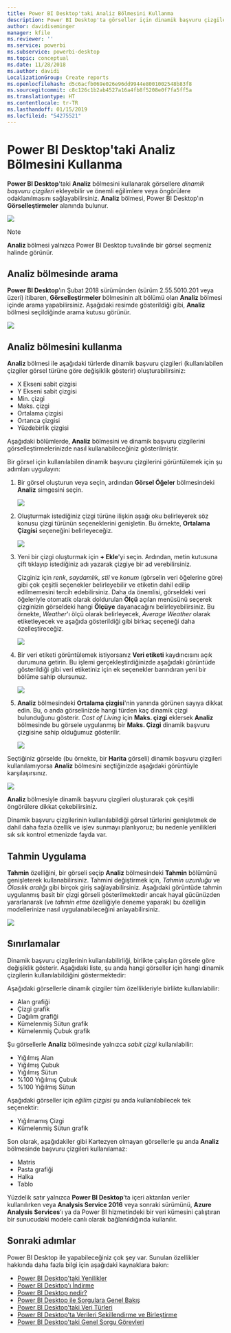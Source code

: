 ```yaml
---
title: Power BI Desktop'taki Analiz Bölmesini Kullanma
description: Power BI Desktop'ta görseller için dinamik başvuru çizgileri oluşturma
author: davidiseminger
manager: kfile
ms.reviewer: ''
ms.service: powerbi
ms.subservice: powerbi-desktop
ms.topic: conceptual
ms.date: 11/28/2018
ms.author: davidi
LocalizationGroup: Create reports
ms.openlocfilehash: d5c6acfb069e026e96dd9944e8001002548b83f8
ms.sourcegitcommit: c8c126c1b2ab4527a16a4fb8f5208e0f7fa5ff5a
ms.translationtype: HT
ms.contentlocale: tr-TR
ms.lasthandoff: 01/15/2019
ms.locfileid: "54275521"
---
```

# <a name="using-the-analytics-pane-in-power-bi-desktop"></a>Power BI Desktop'taki Analiz Bölmesini Kullanma
**Power BI Desktop**'taki **Analiz** bölmesini kullanarak görsellere *dinamik başvuru çizgileri* ekleyebilir ve önemli eğilimlere veya öngörülere odaklanılmasını sağlayabilirsiniz. **Analiz** bölmesi, Power BI Desktop’ın **Görselleştirmeler** alanında bulunur.

![](media/desktop-analytics-pane/analytics-pane_1.png)

> [!NOTE]
> **Analiz** bölmesi yalnızca Power BI Desktop tuvalinde bir görsel seçmeniz halinde görünür.

## <a name="search-within-the-analytics-pane"></a>Analiz bölmesinde arama
**Power BI Desktop**’ın Şubat 2018 sürümünden (sürüm 2.55.5010.201 veya üzeri) itibaren, **Görselleştirmeler** bölmesinin alt bölümü olan **Analiz** bölmesi içinde arama yapabilirsiniz. Aşağıdaki resimde gösterildiği gibi, **Analiz** bölmesi seçildiğinde arama kutusu görünür.

![](media/desktop-analytics-pane/analytics-pane_1b.png)

## <a name="using-the-analytics-pane"></a>Analiz bölmesini kullanma
**Analiz** bölmesi ile aşağıdaki türlerde dinamik başvuru çizgileri (kullanılabilen çizgiler görsel türüne göre değişiklik gösterir) oluşturabilirsiniz:

* X Ekseni sabit çizgisi
* Y Ekseni sabit çizgisi
* Min. çizgi
* Maks. çizgi
* Ortalama çizgisi
* Ortanca çizgisi
* Yüzdebirlik çizgisi

Aşağıdaki bölümlerde, **Analiz** bölmesini ve dinamik başvuru çizgilerini görselleştirmelerinizde nasıl kullanabileceğiniz gösterilmiştir.

Bir görsel için kullanılabilen dinamik başvuru çizgilerini görüntülemek için şu adımları uygulayın:

1. Bir görsel oluşturun veya seçin, ardından **Görsel Öğeler** bölmesindeki **Analiz** simgesini seçin.
   
   ![](media/desktop-analytics-pane/analytics-pane_2.png)
2. Oluşturmak istediğiniz çizgi türüne ilişkin aşağı oku belirleyerek söz konusu çizgi türünün seçeneklerini genişletin. Bu örnekte, **Ortalama Çizgisi** seçeneğini belirleyeceğiz.
   
   ![](media/desktop-analytics-pane/analytics-pane_3.png)
3. Yeni bir çizgi oluşturmak için **+ Ekle**'yi seçin. Ardından, metin kutusuna çift tıklayıp istediğiniz adı yazarak çizgiye bir ad verebilirsiniz.
   
   Çizginiz için *renk*, *saydamlık*, *stil* ve *konum* (görselin veri öğelerine göre) gibi çok çeşitli seçenekler belirleyebilir ve etiketin dahil edilip edilmemesini tercih edebilirsiniz. Daha da önemlisi, görseldeki veri öğeleriyle otomatik olarak doldurulan **Ölçü** açılan menüsünü seçerek çizginizin görseldeki hangi **Ölçüye** dayanacağını belirleyebilirsiniz. Bu örnekte, *Weather*'ı ölçü olarak belirleyecek, *Average Weather* olarak etiketleyecek ve aşağıda gösterildiği gibi birkaç seçeneği daha özelleştireceğiz.
   
   ![](media/desktop-analytics-pane/analytics-pane_4.png)
4. Bir veri etiketi görüntülemek istiyorsanız **Veri etiketi** kaydırıcısını açık durumuna getirin. Bu işlemi gerçekleştirdiğinizde aşağıdaki görüntüde gösterildiği gibi veri etiketiniz için ek seçenekler barındıran yeni bir bölüme sahip olursunuz.
   
   ![](media/desktop-analytics-pane/analytics-pane_5.png)
5. **Analiz** bölmesindeki **Ortalama çizgisi**'nin yanında görünen sayıya dikkat edin. Bu, o anda görselinizde hangi türden kaç dinamik çizgi bulunduğunu gösterir. *Cost of Living* için **Maks. çizgi** eklersek **Analiz** bölmesinde bu görsele uygulanmış bir **Maks. Çizgi** dinamik başvuru çizgisine sahip olduğumuz gösterilir.
   
   ![](media/desktop-analytics-pane/analytics-pane_6.png)

Seçtiğiniz görselde (bu örnekte, bir **Harita** görseli) dinamik başvuru çizgileri kullanılamıyorsa **Analiz** bölmesini seçtiğinizde aşağıdaki görüntüyle karşılaşırsınız.

![](media/desktop-analytics-pane/analytics-pane_7.png)

**Analiz** bölmesiyle dinamik başvuru çizgileri oluşturarak çok çeşitli öngörülere dikkat çekebilirsiniz.

Dinamik başvuru çizgilerinin kullanılabildiği görsel türlerini genişletmek de dahil daha fazla özellik ve işlev sunmayı planlıyoruz; bu nedenle yenilikleri sık sık kontrol etmenizde fayda var.

## <a name="apply-forecasting"></a>Tahmin Uygulama
**Tahmin** özelliğini, bir görseli seçip **Analiz** bölmesindeki **Tahmin** bölümünü genişleterek kullanabilirsiniz. Tahmini değiştirmek için, *Tahmin uzunluğu* ve *Olasılık aralığı* gibi birçok giriş sağlayabilirsiniz. Aşağıdaki görüntüde tahmin uygulanmış basit bir çizgi görseli gösterilmektedir ancak hayal gücünüzden yararlanarak (ve *tahmin etme* özelliğiyle deneme yaparak) bu özelliğin modellerinize nasıl uygulanabileceğini anlayabilirsiniz.

![](media/desktop-analytics-pane/analytics-pane_8.png)

## <a name="limitations"></a>Sınırlamalar
Dinamik başvuru çizgilerinin kullanılabilirliği, birlikte çalışılan görsele göre değişiklik gösterir. Aşağıdaki liste, şu anda hangi görseller için hangi dinamik çizgilerin kullanılabildiğini göstermektedir:

Aşağıdaki görsellerle dinamik çizgiler tüm özellikleriyle birlikte kullanılabilir:

* Alan grafiği
* Çizgi grafik
* Dağılım grafiği
* Kümelenmiş Sütun grafik
* Kümelenmiş Çubuk grafik

Şu görsellerle **Analiz** bölmesinde yalnızca *sabit çizgi* kullanılabilir:

* Yığılmış Alan
* Yığılmış Çubuk
* Yığılmış Sütun
* %100 Yığılmış Çubuk
* %100 Yığılmış Sütun

Aşağıdaki görseller için *eğilim çizgisi* şu anda kullanılabilecek tek seçenektir:

* Yığılmamış Çizgi
* Kümelenmiş Sütun grafik

Son olarak, aşağıdakiler gibi Kartezyen olmayan görsellerle şu anda **Analiz** bölmesinde başvuru çizgileri kullanılamaz:

* Matris
* Pasta grafiği
* Halka
* Tablo

Yüzdelik satır yalnızca **Power BI Desktop**’ta içeri aktarılan veriler kullanılırken veya **Analysis Service 2016** veya sonraki sürümünü, **Azure Analysis Services**’ı ya da Power BI hizmetindeki bir veri kümesini çalıştıran bir sunucudaki modele canlı olarak bağlanıldığında kullanılır. 

## <a name="next-steps"></a>Sonraki adımlar
Power BI Desktop ile yapabileceğiniz çok şey var. Sunulan özellikler hakkında daha fazla bilgi için aşağıdaki kaynaklara bakın:

* [Power BI Desktop'taki Yenilikler](desktop-latest-update.md)
* [Power BI Desktop'ı İndirme](desktop-get-the-desktop.md)
* [Power BI Desktop nedir?](desktop-what-is-desktop.md)
* [Power BI Desktop ile Sorgulara Genel Bakış](desktop-query-overview.md)
* [Power BI Desktop'taki Veri Türleri](desktop-data-types.md)
* [Power BI Desktop'ta Verileri Şekillendirme ve Birleştirme](desktop-shape-and-combine-data.md)
* [Power BI Desktop'taki Genel Sorgu Görevleri](desktop-common-query-tasks.md)    

